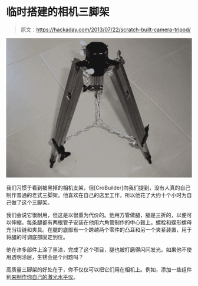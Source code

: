 # 临时搭建的相机三脚架

> 原文：<https://hackaday.com/2013/07/22/scratch-built-camera-tripod/>

![scratch-built-camera-tripod](img/06377401b26f01bec3e4edc2470af4da.png)

我们习惯于看到被黑掉的相机支架，但[CroBuilder]向我们提到，没有人真的自己制作普通的老式三脚架。他喜欢在自己的店里工作，所以他花了大约十个小时为自己做了这个三脚架。

我们会说它很耐用，但这是以很重为代价的。他用方管做腿，腿是三折的，以便可以伸缩。每条腿都有两根管子安装在他用六角管制作的中心毂上。螺栓和蝶形螺母充当铰链和夹具。在腿的底部有一个跨越两个零件的凸耳和另一个夹紧装置，用于将腿的可调底部固定到位。

他在许多部件上涂了黑漆，完成了这个项目，腿也被打磨得闪闪发光。如果他不使用透明涂层，生锈会是个问题吗？

高质量三脚架的好处在于，你不仅仅可以把它们用在相机上。例如，添加一些组件到[来制作你自己的激光水平仪](http://hackaday.com/2011/10/14/laser-level-tripod-made-from-recycled-parts/)。